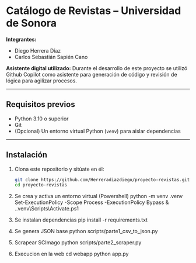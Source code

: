 # Catálogo de Revistas – Universidad de Sonora

**Integrantes:**  
- Diego Herrera Díaz  
- Carlos Sebastián Sapién Cano  

**Asistente digital utilizado:** Durante el desarrollo de este proyecto se utilizó Github Copilot como asistente para generación de código y revisión de lógica para agilizar procesos.

---

## Requisitos previos

- Python 3.10 o superior  
- Git  
- (Opcional) Un entorno virtual Python (`venv`) para aislar dependencias

---

## Instalación

1. Clona este repositorio y sitúate en él:  
   ```bash
   git clone https://github.com/Herreradiazdiego/proyecto-revistas.git
   cd proyecto-revistas


2. Se crea y activa un entorno virtual (Powershell)
python -m venv .venv
Set-ExecutionPolicy -Scope Process -ExecutionPolicy Bypass
& .\.venv\Scripts\Activate.ps1


3. Se instalan dependencias
pip install -r requirements.txt


4. Se genera JSON base
python scripts/parte1_csv_to_json.py


5. Scrapear SCImago
python scripts/parte2_scraper.py


6. Execucion en la web
cd webapp
python app.py
